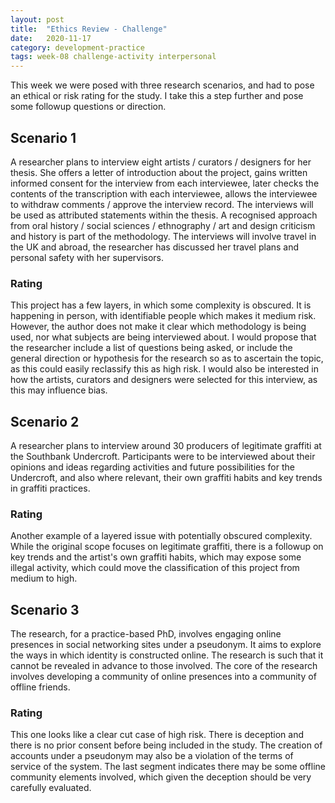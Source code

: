 ```yaml
---
layout: post
title:  "Ethics Review - Challenge"
date:   2020-11-17 
category: development-practice
tags: week-08 challenge-activity interpersonal
---
```


This week we were posed with three research scenarios, and had to pose an ethical or risk rating for the study. I take this a step further and pose some followup questions or direction. 

## Scenario 1
A researcher plans to interview eight artists / curators / designers for her thesis. She offers a letter of introduction about the project, gains written informed consent for the interview from each interviewee, later checks the contents of the transcription with each interviewee, allows the interviewee to withdraw comments / approve the interview record. The interviews will be used as attributed statements within the thesis. A recognised approach from oral history / social sciences / ethnography / art and design criticism and history is part of the methodology. The interviews will involve travel in the UK and abroad, the researcher has discussed her travel plans and personal safety with her supervisors.

### Rating
This project has a few layers, in which some complexity is obscured. It is happening in person, with identifiable people which makes it medium risk. However, the author does not make it clear which methodology is being used, nor what subjects are being interviewed about. I would propose that the researcher include a list of questions being asked, or include the general direction or hypothesis for the research so as to ascertain the topic, as this could easily reclassify this as high risk. I would also be interested in how the artists, curators and designers were selected for this interview, as this may influence bias. 

## Scenario 2
A researcher plans to interview around 30 producers of legitimate graffiti at the Southbank Undercroft. Participants were to be interviewed about their opinions and ideas regarding activities and future possibilities for the Undercroft, and also where relevant, their own graffiti habits and key trends in graffiti practices.

### Rating
Another example of a layered issue with potentially obscured complexity. While the original scope focuses on legitimate graffiti, there is a followup on key trends and the artist's own graffiti habits, which may expose some illegal activity, which could move the classification of this project from medium to high.

## Scenario 3
The research, for a practice-based PhD, involves engaging online presences in social networking sites under a pseudonym. It aims to explore the ways in which identity is constructed online. The research is such that it cannot be revealed in advance to those involved. The core of the research involves developing a community of online presences into a community of offline friends.

### Rating
This one looks like a clear cut case of high risk. There is deception and there is no prior consent before being included in the study. The creation of accounts under a pseudonym may also be a violation of the terms of service of the system. The last segment indicates there may be some offline community elements involved, which given the deception should be very carefully evaluated. 

